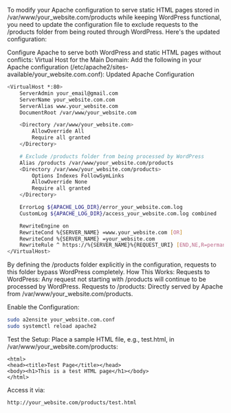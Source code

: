 To modify your Apache configuration to serve static HTML pages stored in /var/www/your_website.com/products while keeping WordPress functional, 
you need to update the configuration file to exclude requests to the /products folder from being routed through WordPress. Here's the updated configuration:

Configure Apache to serve both WordPress and static HTML pages without conflicts:
Virtual Host for the Main Domain: Add the following in your Apache configuration (/etc/apache2/sites-available/your_website.com.conf):
Updated Apache Configuration

```bash
<VirtualHost *:80>
    ServerAdmin your_email@gmail.com
    ServerName your_website.com.com
    ServerAlias www.your_website.com
    DocumentRoot /var/www/your_website.com

    <Directory /var/www/your_website.com>
        AllowOverride All
        Require all granted
    </Directory>

    # Exclude /products folder from being processed by WordPress
    Alias /products /var/www/your_website.com/products
    <Directory /var/www/your_website.com/products>
        Options Indexes FollowSymLinks
        AllowOverride None
        Require all granted
    </Directory>

    ErrorLog ${APACHE_LOG_DIR}/error_your_website.com.log
    CustomLog ${APACHE_LOG_DIR}/access_your_website.com.log combined

    RewriteEngine on
    RewriteCond %{SERVER_NAME} =www.your_website.com [OR]
    RewriteCond %{SERVER_NAME} =your_website.com
    RewriteRule ^ https://%{SERVER_NAME}%{REQUEST_URI} [END,NE,R=permanent]
</VirtualHost>
```


By defining the /products folder explicitly in the configuration, requests to this folder bypass WordPress completely.
How This Works:
Requests to WordPress:
Any request not starting with /products will continue to be processed by WordPress.
Requests to /products:
Directly served by Apache from /var/www/your_website.com/products.


Enable the Configuration:
```bash
sudo a2ensite your_website.com.conf
sudo systemctl reload apache2
```

Test the Setup:
Place a sample HTML file, e.g., test.html, in /var/www/your_website.com/products:

```
<html>
<head><title>Test Page</title></head>
<body><h1>This is a test HTML page</h1></body>
</html>
```

Access it via:
```
http://your_website.com/products/test.html
```
